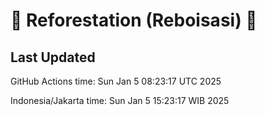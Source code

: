 
# 🌳 Reforestation (Reboisasi) 🌲

## Last Updated

GitHub Actions time: Sun Jan  5 08:23:17 UTC 2025

Indonesia/Jakarta time: Sun Jan  5 15:23:17 WIB 2025
